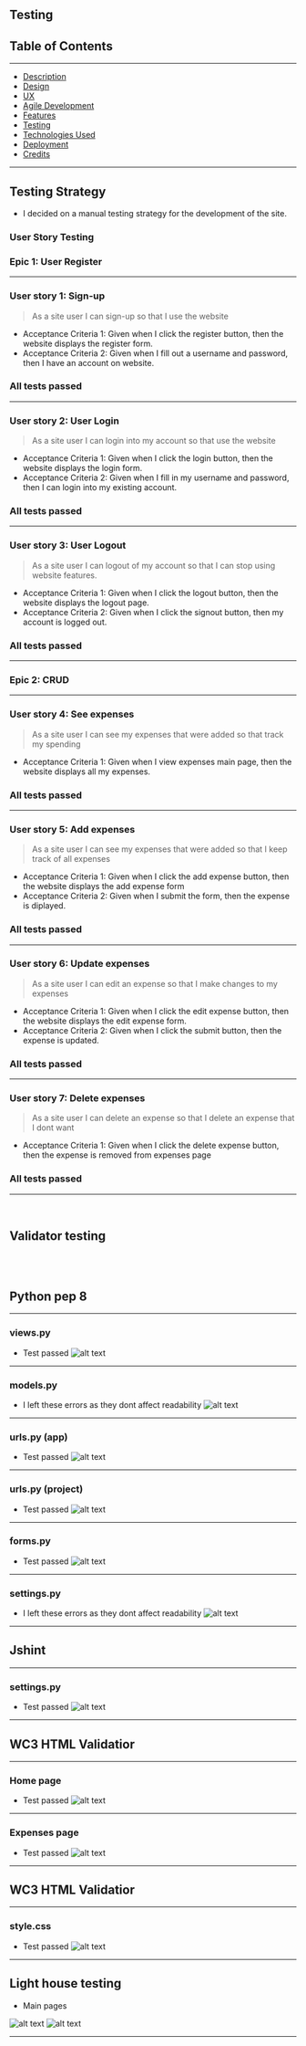 ## Testing 

## Table of Contents
--------------------------------------

- [Description](#description)
- [Design](#design)
- [UX](#ux)
- [Agile Development](#agile-development)
- [Features](#features)
- [Testing](#testing)
- [Technologies Used](#technologies-used)
- [Deployment](#deployment)
- [Credits](#credits)


------

## Testing Strategy
- I decided on a manual testing strategy for the development of the site.

### User Story Testing

### Epic 1: User Register
-----------

### User story 1: Sign-up

> As a site user I can sign-up so that I use the website
- Acceptance Criteria 1: Given when I click the register button, then the website displays the register form.
- Acceptance Criteria 2: Given when I fill out a username and password, then I have an account on website.

### All tests passed

----------
### User story 2:  User Login

> As a site user I can login into my account so that use the website
- Acceptance Criteria 1: Given when I click the login button, then the website displays the login form.
- Acceptance Criteria 2: Given when I fill in my username and password, then I can login into my existing account.

### All tests passed
----------
### User story 3:  User Logout

> As a site user I can logout of my account so that I can stop using website features.
- Acceptance Criteria 1: Given when I click the logout button, then the website displays the logout page.
- Acceptance Criteria 2: Given when I click the signout button, then my account is logged out.

### All tests passed

----------
### Epic 2: CRUD
--------

###  User story 4: See expenses

>As a site user I can see my expenses that were added so that track my spending
- Acceptance Criteria 1: Given when I view expenses main page, then the website displays all my expenses.


### All tests passed
---------------
### User story 5: Add expenses

>As a site user I can see my expenses that were added so that I keep track of all expenses
- Acceptance Criteria 1: Given when I click the add expense button, then the website displays the  add expense form
- Acceptance Criteria 2: Given when I submit the form, then the expense is diplayed.

### All tests passed
--------------
### User story 6:  Update expenses 

>As a site user I can edit an expense so that I make changes to my expenses
- Acceptance Criteria 1: Given when I click the edit expense button, then the website displays the edit expense form.
- Acceptance Criteria 2: Given when I click the submit button, then the expense is updated.

### All tests passed
----------
###  User story 7: Delete expenses

>As a site user I can delete an expense so that I delete an expense that I dont want
- Acceptance Criteria 1: Given when I click the delete expense button, then the expense is removed from expenses page

### All tests passed
-----------------------
<br>

## Validator testing
<br>
<br>

## Python pep 8
-----------------



### views.py 
- Test passed
![alt text](/static/css/images/viewspep8.JPG)

---------------------

### models.py 
- I left these errors as they dont affect readability
![alt text](/static/css/images/modelspep8.JPG)

---------------------

### urls.py (app)
- Test passed
![alt text](/static/css/images/eurlspep8.JPG)

---------------------
### urls.py (project)
- Test passed
![alt text](/static/css/images/urlspep8.JPG)

---------------------

### forms.py 
- Test passed
![alt text](/static/css/images/formspep8.JPG)

---------------------

### settings.py 
- I left these errors as they dont affect readability
![alt text](/static/css/images/settingspep8.JPG)

---------------------


## Jshint

-------------

### settings.py 
- Test passed
![alt text](/static/css/images/jsfile.JPG)

---------------------




## WC3 HTML Validatior
--------------
### Home page
- Test passed
![alt text](/static/css/images/homehtml.JPG)

---------------------

### Expenses page
- Test passed
![alt text](/static/css/images/expenseshtml.JPG)

--------

## WC3 HTML Validatior

--------

### style.css
- Test passed
![alt text](/static/css/images/css.JPG)


---------------------

## Light house testing
- Main pages

![alt text](/static/css/images/ligth2.JPG)
![alt text](/static/css/images/ligth1.JPG)


---------------------
